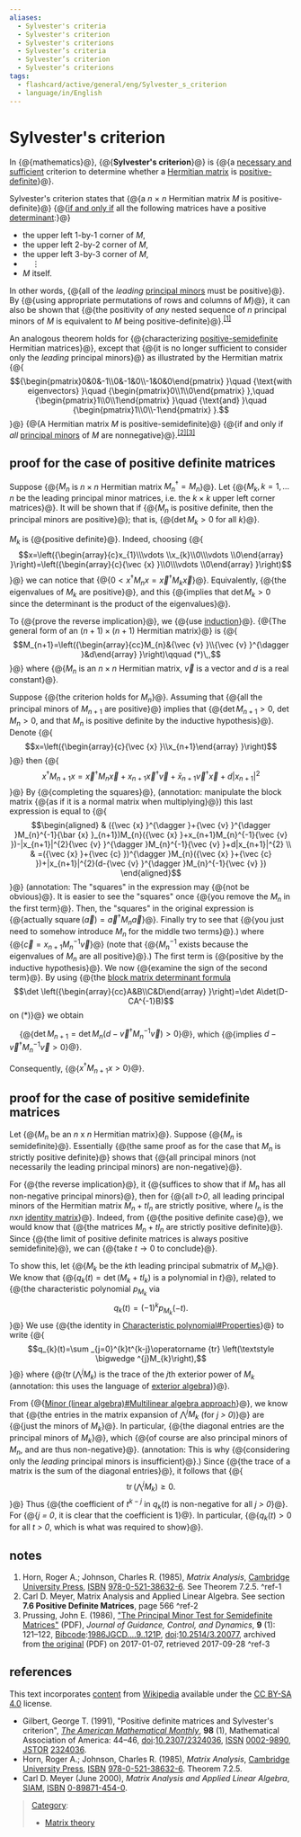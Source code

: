 ```yaml
---
aliases:
  - Sylvester's criteria
  - Sylvester's criterion
  - Sylvester's criterions
  - Sylvester’s criteria
  - Sylvester’s criterion
  - Sylvester’s criterions
tags:
  - flashcard/active/general/eng/Sylvester_s_criterion
  - language/in/English
---
```


# Sylvester's criterion

In {@{mathematics}@}, {@{__Sylvester's criterion__}@} is {@{a [necessary and sufficient](necessary%20and%20sufficient%20condition.md) criterion to determine whether a [Hermitian matrix](Hermitian%20matrix.md) is [positive-definite](definite%20matrix.md)}@}. <!--SR:!2025-04-05,14,290!2025-04-06,15,290!2025-04-01,10,270-->

Sylvester's criterion states that {@{a _n_ × _n_ Hermitian matrix _M_ is positive-definite}@} {@{[if and only if](if%20and%20only%20if.md) all the following matrices have a positive [determinant](determinant.md):}@} <!--SR:!2025-04-07,16,290!2025-04-07,16,290-->

- the upper left 1-by-1 corner of _M_,
- the upper left 2-by-2 corner of _M_,
- the upper left 3-by-3 corner of _M_,
- ${}\quad \vdots$
- _M_ itself.

In other words, {@{all of the _leading_ [principal minors](principal%20minor.md) must be positive}@}. By {@{using appropriate permutations of rows and columns of _M_}@}, it can also be shown that {@{the positivity of _any_ nested sequence of _n_ principal minors of _M_ is equivalent to _M_ being positive-definite}@}.<sup>[\[1\]](#^ref-1)</sup> <!--SR:!2025-04-05,14,290!2025-04-05,14,290!2025-04-05,14,290-->

An analogous theorem holds for {@{characterizing [positive-semidefinite](positive-semidefinite%20matrix.md) Hermitian matrices}@}, except that {@{it is no longer sufficient to consider only the _leading_ principal minors}@} as illustrated by the Hermitian matrix {@{$${\begin{pmatrix}0&0&-1\\0&-1&0\\-1&0&0\end{pmatrix} }\quad {\text{with eigenvectors} }\quad {\begin{pmatrix}0\\1\\0\end{pmatrix} },\quad {\begin{pmatrix}1\\0\\1\end{pmatrix} }\quad {\text{and} }\quad {\begin{pmatrix}1\\0\\-1\end{pmatrix} }.$$}@} {@{A Hermitian matrix _M_ is positive-semidefinite}@} {@{if and only if _all_ [principal minors](principal%20minor.md) of _M_ are nonnegative}@}.<sup>[\[2\]](#^ref-2)</sup><sup>[\[3\]](#^ref-3)</sup> <!--SR:!2025-04-07,16,290!2025-04-06,15,290!2025-04-07,16,290!2025-04-07,16,290!2025-04-06,15,290-->

## proof for the case of positive definite matrices

Suppose {@{$M_{n}$ is $n\times n$ Hermitian matrix $M_{n}^{\dagger }=M_{n}$}@}. Let {@{$M_{k},k=1,\ldots n$ be the leading principal minor matrices, i.e. the $k\times k$ upper left corner matrices}@}. It will be shown that if {@{$M_{n}$ is positive definite, then the principal minors are positive}@}; that is, {@{$\det M_{k}>0$ for all $k$}@}. <!--SR:!2025-04-05,14,290!2025-04-07,16,290!2025-04-06,15,290!2025-04-06,15,290-->

$M_{k}$ is {@{positive definite}@}. Indeed, choosing {@{$$x=\left({\begin{array}{c}x_{1}\\\vdots \\x_{k}\\0\\\vdots \\0\end{array} }\right)=\left({\begin{array}{c}{\vec {x} }\\0\\\vdots \\0\end{array} }\right)$$}@} we can notice that {@{$0<x^{\dagger }M_{n}x={\vec {x} }^{\dagger }M_{k}{\vec {x} }$}@}. Equivalently, {@{the eigenvalues of $M_{k}$ are positive}@}, and this {@{implies that $\det M_{k}>0$ since the determinant is the product of the eigenvalues}@}. <!--SR:!2025-04-07,16,290!2025-04-05,14,290!2025-04-06,15,290!2025-04-05,14,290!2025-04-07,16,290-->

To {@{prove the reverse implication}@}, we {@{use [induction](mathematical%20induction.md)}@}. {@{The general form of an $(n+1)\times (n+1)$ Hermitian matrix}@} is {@{$$M_{n+1}=\left({\begin{array}{cc}M_{n}&{\vec {v} }\\{\vec {v} }^{\dagger }&d\end{array} }\right)\qquad (*)\,,$$}@} where {@{$M_{n}$ is an $n\times n$ Hermitian matrix, ${\vec {v} }$ is a vector and $d$ is a real constant}@}. <!--SR:!2025-04-07,16,290!2025-04-07,16,290!2025-04-06,15,290!2025-04-07,16,290!2025-04-05,14,290-->

Suppose {@{the criterion holds for $M_{n}$}@}. Assuming that {@{all the principal minors of $M_{n+1}$ are positive}@} implies that {@{$\det M_{n+1}>0$, $\det M_{n}>0$, and that $M_{n}$ is positive definite by the inductive hypothesis}@}. Denote {@{$$x=\left({\begin{array}{c}{\vec {x} }\\x_{n+1}\end{array} }\right)$$}@} then {@{$$x^{\dagger }M_{n+1}x={\vec {x} }^{\dagger }M_{n}{\vec {x} }+x_{n+1}{\vec {x} }^{\dagger }{\vec {v} }+{\bar {x} }_{n+1}{\vec {v} }^{\dagger }{\vec {x} }+d|x_{n+1}|^{2}$$}@} By {@{completing the squares}@}, \(annotation: manipulate the block matrix {@{as if it is a normal matrix when multiplying}@}\) this last expression is equal to {@{$$\begin{aligned} & ({\vec {x} }^{\dagger }+{\vec {v} }^{\dagger }M_{n}^{-1}{\bar {x} }_{n+1})M_{n}({\vec {x} }+x_{n+1}M_{n}^{-1}{\vec {v} })-|x_{n+1}|^{2}{\vec {v} }^{\dagger }M_{n}^{-1}{\vec {v} }+d|x_{n+1}|^{2} \\ & =({\vec {x} }+{\vec {c} })^{\dagger }M_{n}({\vec {x} }+{\vec {c} })+|x_{n+1}|^{2}(d-{\vec {v} }^{\dagger }M_{n}^{-1}{\vec {v} }) \end{aligned}$$}@} \(annotation: The "squares" in the expression may {@{not be obvious}@}. It is easier to see the "squares" once {@{you remove the $M_n$ in the first term}@}. Then, the "squares" in the original expression is {@{actually $\operatorname{square}(\vec a) = {\vec a}^\dagger M_n \vec a$}@}. Finally try to see that {@{you just need to somehow introduce $M_n$ for the middle two terms}@}.\) where {@{${\vec {c} }=x_{n+1}M_{n}^{-1}{\vec {v} }$}@} \(note that {@{$M_{n}^{-1}$ exists because the eigenvalues of $M_{n}$ are all positive}@}.\) The first term is {@{positive by the inductive hypothesis}@}. We now {@{examine the sign of the second term}@}. By using {@{the [block matrix determinant formula](block%20matrix.md#block%20matrix%20operations) $$\det \left({\begin{array}{cc}A&B\\C&D\end{array} }\right)=\det A\det(D-CA^{-1}B)$$ on $(*)$}@} we obtain <p> &emsp; {@{$\det M_{n+1}=\det M_{n}(d-{\vec {v} }^{\dagger }M_{n}^{-1}{\vec {v} })>0$}@}, which {@{implies $d-{\vec {v} }^{\dagger }M_{n}^{-1}{\vec {v} }>0$}@}. <p> Consequently, {@{$x^{\dagger }M_{n+1}x>0$}@}. <!--SR:!2025-04-05,14,290!2025-04-06,15,290!2025-04-07,16,290!2025-04-06,15,290!2025-04-07,16,290!2025-04-05,14,290!2025-04-06,15,290!2025-04-02,11,270!2025-04-06,15,290!2025-04-07,16,290!2025-04-06,15,290!2025-04-07,16,290!2025-04-07,16,290!2025-04-07,16,290!2025-04-06,15,290!2025-04-05,14,290!2025-04-06,15,290!2025-04-02,11,270!2025-04-01,11,270!2025-04-05,14,290-->

## proof for the case of positive semidefinite matrices

Let {@{$M_{n}$ be an _n_ x _n_ Hermitian matrix}@}. Suppose {@{$M_{n}$ is semidefinite}@}. Essentially {@{the same proof as for the case that $M_{n}$ is strictly positive definite}@} shows that {@{all principal minors \(not necessarily the leading principal minors\) are non-negative}@}. <!--SR:!2025-04-06,15,290!2025-04-05,14,290!2025-04-06,15,290!2025-04-07,16,290-->

For {@{the reverse implication}@}, it {@{suffices to show that if $M_{n}$ has all non-negative principal minors}@}, then for {@{all _t\>0_, all leading principal minors of the Hermitian matrix $M_{n}+tI_{n}$ are strictly positive, where $I_{n}$ is the _n_<!-- markdown separator -->x<!-- markdown separator -->_n_ [identity matrix](identity%20matrix.md)}@}. Indeed, from {@{the positive definite case}@}, we would know that {@{the matrices $M_{n}+tI_{n}$ are strictly positive definite}@}. Since {@{the limit of positive definite matrices is always positive semidefinite}@}, we can {@{take $t\to 0$ to conclude}@}. <!--SR:!2025-04-07,16,290!2025-04-05,14,290!2025-04-06,15,290!2025-04-06,15,290!2025-04-07,16,290!2025-04-05,14,290!2025-04-07,16,290-->

To show this, let {@{$M_{k}$ be the _k_<!-- markdown separator -->th leading principal submatrix of $M_{n}$}@}. We know that {@{$q_{k}(t)=\det(M_{k}+tI_{k})$ is a polynomial in _t_}@}, related to {@{the characteristic polynomial $p_{M_{k} }$ via $$q_{k}(t)=(-1)^{k}p_{M_{k} }(-t).$$}@} We use {@{the identity in [Characteristic polynomial\#Properties](characteristic%20polynomial.md#properties)}@} to write {@{$$q_{k}(t)=\sum _{j=0}^{k}t^{k-j}\operatorname {tr} \left(\textstyle \bigwedge ^{j}M_{k}\right),$$}@} where {@{$\operatorname {tr} \left(\bigwedge ^{j}M_{k}\right)$ is the trace of the _j_<!-- markdown separator -->th exterior power of $M_{k}$ \(annotation: this uses the language of [exterior algebra](exterior%20algebra.md)\)}@}. <!--SR:!2025-04-05,14,290!2025-04-06,15,290!2025-03-29,8,250!2025-04-05,14,290!2025-03-30,9,250!2025-04-05,14,290-->

From {@{[Minor \(linear algebra\)\#Multilinear algebra approach](minor%20(linear%20algebra).md#multilinear%20algebra%20approach)}@}, we know that {@{the entries in the matrix expansion of $\bigwedge ^{j}M_{k}$ \(for _j \> 0_\)}@} are {@{just the minors of $M_{k}$}@}. In particular, {@{the diagonal entries are the principal minors of $M_{k}$}@}, which {@{of course are also principal minors of $M_{n}$, and are thus non-negative}@}. \(annotation: This is why {@{considering only the _leading_ principal minors is insufficient}@}.\) Since {@{the trace of a matrix is the sum of the diagonal entries}@}, it follows that {@{$$\operatorname {tr} \left(\textstyle \bigwedge ^{j}M_{k}\right)\geq 0.$$}@} Thus {@{the coefficient of $t^{k-j}$ in $q_{k}(t)$ is non-negative for all _j \> 0_}@}. For {@{_j = 0_, it is clear that the coefficient is 1}@}. In particular, {@{$q_{k}(t)>0$ for all _t \> 0_, which is what was required to show}@}. <!--SR:!2025-04-06,15,290!2025-04-06,15,290!2025-04-01,10,270!2025-04-07,16,290!2025-04-07,16,290!2025-04-05,14,290!2025-04-06,15,290!2025-04-05,14,290!2025-04-06,15,290!2025-04-05,14,290!2025-04-05,14,290-->

## notes

1. <a id="CITEREFHornJohnson1985"></a> Horn, Roger A.; Johnson, Charles R. \(1985\), _Matrix Analysis_, [Cambridge University Press](Cambridge%20University%20Press.md), [ISBN](ISBN%20(identifier).md) [978-0-521-38632-6](https://en.wikipedia.org/wiki/Special:BookSources/978-0-521-38632-6). See Theorem 7.2.5. <a id="^ref-1"></a>^ref-1
2. Carl D. Meyer, Matrix Analysis and Applied Linear Algebra. See section __7.6 Positive Definite Matrices__, page 566 <a id="^ref-2"></a>^ref-2
3. <a id="CITEREFPrussing1986"></a> Prussing, John E. \(1986\), ["The Principal Minor Test for Semidefinite Matrices"](https://web.archive.org/web/20170107084552/http://prussing.ae.illinois.edu/semidef.pdf) \(PDF\), _Journal of Guidance, Control, and Dynamics_, __9__ \(1\): 121–122, [Bibcode](bibcode%20(identifier).md):[1986JGCD....9..121P](https://ui.adsabs.harvard.edu/abs/1986JGCD....9..121P), [doi](doi%20(identifier).md):[10.2514/3.20077](https://doi.org/10.2514%2F3.20077), archived from [the original](http://prussing.ae.illinois.edu/semidef.pdf) \(PDF\) on 2017-01-07, retrieved 2017-09-28 <a id="^ref-3"></a>^ref-3

## references

This text incorporates [content](https://en.wikipedia.org/wiki/Sylvester's_criterion) from [Wikipedia](Wikipedia.md) available under the [CC BY-SA 4.0](https://creativecommons.org/licenses/by-sa/4.0/) license.

- <a id="CITEREFGilbert1991"></a> Gilbert, George T. \(1991\), "Positive definite matrices and Sylvester's criterion", _[The American Mathematical Monthly](American%20Mathematical%20Monthly.md)_, __98__ \(1\), Mathematical Association of America: 44–46, [doi](doi%20(identifier).md):[10.2307/2324036](https://doi.org/10.2307%2F2324036), [ISSN](ISSN%20(identifier).md) [0002-9890](https://search.worldcat.org/issn/0002-9890), [JSTOR](JSTOR%20(identifier).md#content) [2324036](https://www.jstor.org/stable/2324036).
- <a id="CITEREFHornJohnson1985"></a> Horn, Roger A.; Johnson, Charles R. \(1985\), _Matrix Analysis_, [Cambridge University Press](Cambridge%20University%20Press.md), [ISBN](ISBN%20(identifier).md) [978-0-521-38632-6](https://en.wikipedia.org/wiki/Special:BookSources/978-0-521-38632-6). Theorem 7.2.5.
- <a id="CITEREFCarl D. Meyer2000"></a> Carl D. Meyer \(June 2000\), _Matrix Analysis and Applied Linear Algebra_, [SIAM](Society%20for%20Industrial%20and%20Applied%20Mathematics.md), [ISBN](ISBN%20(identifier).md) [0-89871-454-0](https://en.wikipedia.org/wiki/Special:BookSources/0-89871-454-0).

> [Category](https://en.wikipedia.org/wiki/Help:Category):
>
> - [Matrix theory](https://en.wikipedia.org/wiki/Category:Matrix%20theory)
